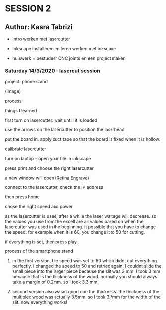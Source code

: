 # SESSION 2
## Author: Kasra Tabrizi

 - Intro werken met lasercutter
  
 - Inkscape installeren en leren werken met inkscape

 - huiswerk = bestudeer CNC joints en een project maken


### Saturday 14/3/2020 - lasercut session

project: phone stand

(image)

process

things I learned

first turn on lasercutter. wait untill it is loaded

use the arrows on the lasercutter to position the laserhead

put the board in. apply duct tape so that the board is fixed when it is hollow.

calibrate lasercutter

turn on laptop - open your file in inkscape

press print and choose the right lasercutter

a new window will open (Retina Engrave)

connect to the lasercutter, check the IP address

then press home

chose the right speed and power

as the lasercutter is used; after a while the laser wattage will decrease. so the values you use from the excell are all values based on when the lasercutter was used in the beginning. it possible that you have to change the speed. for example when it is 60, you change it to 50 for cutting.

if everything is set, then press play.

process of the smartphone stand

1. in the first version, the speed was set to 60 which didnt cut everything perfectly. I changed the speed to 50 and retried again. I couldnt slide the small piece into the larger piece because the slit was 3 mm. I took 3
mm because that is the thickness of the wood. normally you should always take a margin of 0.2mm. so I took 3.3 mm.

2. second version also wasnt good due the thickness. the thickness of the multiplex wood was actually 3.5mm. so I took 3.7mm for the width of the slit. now everything works!



